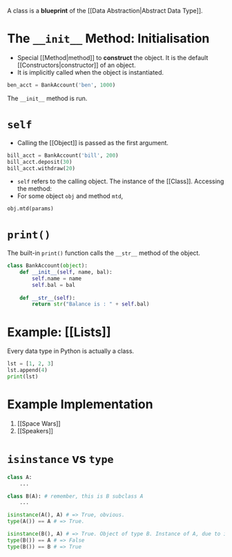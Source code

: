 A class is a **blueprint** of the [[Data Abstraction|Abstract Data Type]].
# The `__init__` Method: Initialisation
- Special [[Method|method]] to **construct** the object. It is the default [[Constructors|constructor]] of an object.
- It is implicitly called when the object is instantiated.
```python
ben_acct = BankAccount('ben', 1000) 
```
The `__init__` method is run.
# `self`
- Calling the [[Object]] is passed as the first argument.
```python
bill_acct = BankAccount('bill', 200)
bill_acct.deposit(30)
bill_acct.withdraw(20)
```
- `self` refers to the calling object. The instance of the [[Class]].
Accessing the method:
- For some object `obj` and method `mtd`,
```python
obj.mtd(params)
```
# `print()`
The built-in `print()` function calls the `__str__` method of the object.
```python
class BankAccount(object):
	def __init__(self, name, bal):
		self.name = name
		self.bal = bal
		
	def __str__(self):
		return str("Balance is : " + self.bal)
```
# Example: [[Lists]]
Every data type in Python is actually a class.
```python
lst = [1, 2, 3]
lst.append(4)
print(lst)
```
# Example Implementation
1. [[Space Wars]]
2. [[Speakers]]
# `isinstance` vs `type`
```python
class A:
	...

class B(A): # remember, this is B subclass A
	...

isinstance(A(), A) # => True, obvious.
type(A()) == A # => True.

isinstance(B(), A) # => True. Object of type B. Instance of A, due to inheritance.
type(B()) == A # => False
type(B()) == B # => True
```